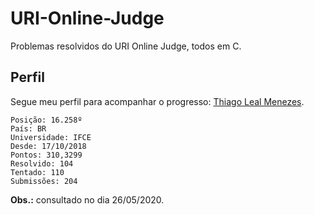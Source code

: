 # URI-Online-Judge
Problemas resolvidos do URI Online Judge, todos em C.

## Perfil
Segue meu perfil para acompanhar o progresso: [Thiago Leal Menezes](https://www.urionlinejudge.com.br/judge/pt/profile/295490).

    Posição: 16.258º
    País: BR
    Universidade: IFCE
    Desde: 17/10/2018
    Pontos: 310,3299
    Resolvido: 104
    Tentado: 110
    Submissões: 204

**Obs.:** consultado no dia 26/05/2020.
